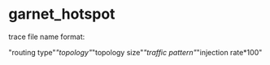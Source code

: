 # garnet_hotspot

trace file name format:

"routing type"_"topology"_"topology size"_"traffic pattern"_"injection rate*100"